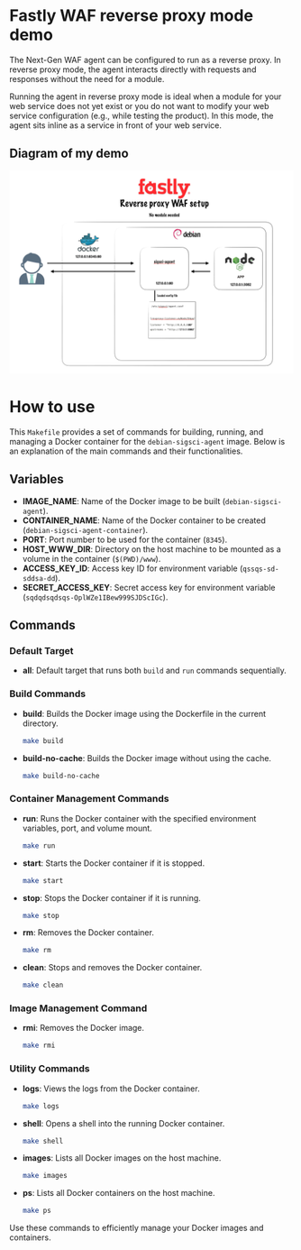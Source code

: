 # Fastly WAF reverse proxy mode demo 

The Next-Gen WAF agent can be configured to run as a reverse proxy. In reverse proxy mode, the agent interacts directly with requests and responses without the need for a module. 

Running the agent in reverse proxy mode is ideal when a module for your web service does not yet exist or you do not want to modify your web service configuration (e.g., while testing the product). In this mode, the agent sits inline as a service in front of your web service.

## Diagram of my demo

![Alt text](./assets/diagram.png)


# How to use 

This `Makefile` provides a set of commands for building, running, and managing a Docker container for the `debian-sigsci-agent` image. Below is an explanation of the main commands and their functionalities.

## Variables
- **IMAGE_NAME**: Name of the Docker image to be built (`debian-sigsci-agent`).
- **CONTAINER_NAME**: Name of the Docker container to be created (`debian-sigsci-agent-container`).
- **PORT**: Port number to be used for the container (`8345`).
- **HOST_WWW_DIR**: Directory on the host machine to be mounted as a volume in the container (`$(PWD)/www`).
- **ACCESS_KEY_ID**: Access key ID for environment variable (`qssqs-sd-sddsa-dd`).
- **SECRET_ACCESS_KEY**: Secret access key for environment variable (`sqdqdsqdsqs-OplWZe1IBew999SJDScIGc`).

## Commands

### Default Target
- **all**: Default target that runs both `build` and `run` commands sequentially.

### Build Commands
- **build**: Builds the Docker image using the Dockerfile in the current directory.
  ```sh
  make build
  ```
- **build-no-cache**: Builds the Docker image without using the cache.
  ```sh
  make build-no-cache
  ```

### Container Management Commands
- **run**: Runs the Docker container with the specified environment variables, port, and volume mount.
  ```sh
  make run
  ```
- **start**: Starts the Docker container if it is stopped.
  ```sh
  make start
  ```
- **stop**: Stops the Docker container if it is running.
  ```sh
  make stop
  ```
- **rm**: Removes the Docker container.
  ```sh
  make rm
  ```
- **clean**: Stops and removes the Docker container.
  ```sh
  make clean
  ```

### Image Management Command
- **rmi**: Removes the Docker image.
  ```sh
  make rmi
  ```

### Utility Commands
- **logs**: Views the logs from the Docker container.
  ```sh
  make logs
  ```
- **shell**: Opens a shell into the running Docker container.
  ```sh
  make shell
  ```
- **images**: Lists all Docker images on the host machine.
  ```sh
  make images
  ```
- **ps**: Lists all Docker containers on the host machine.
  ```sh
  make ps
  ```

Use these commands to efficiently manage your Docker images and containers.